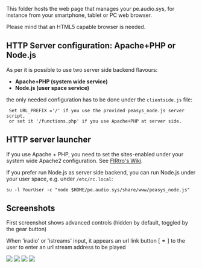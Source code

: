 This folder hosts the web page that manages your pe.audio.sys, for instance from your smartphone, tablet or PC web browser. 

Please mind that an HTML5 capable browser is needed. 

## HTTP Server configuration: Apache+PHP or Node.js

As per it is possible to use two server side backend flavours:

- **Apache+PHP (system wide service)**
- **Node.js (user space service)**

the only needed configuration has to be done under the `clientside.js` file:

     Set URL_PREFIX ='/' if you use the provided peasys_node.js server script,
     or set it '/functions.php' if you use Apache+PHP at server side.

## HTTP server launcher

If you use Apache + PHP, you need to set the sites-enabled under your system wide Apache2 configuration. See [FIRtro's Wiki](https://github.com/AudioHumLab/FIRtro/wiki/04a-Instalación-de-Linux-y-paquetes-de-SW#6-página-web-de-control-remoto-opcional-pero-recomendable).

If you prefer run Node.js as server side backend, you can run Node.js under your user space, e.g. under `/etc/rc.local`:

    su -l YourUser -c "node $HOME/pe.audio.sys/share/www/peasys_node.js"


## Screenshots
First screenshot shows advanced controls (hidden by default, toggled by the gear button)

When 'iradio' or 'istreams' input, it appears an url link button [ &#9901; ] to the user to enter an url stream address to be played

![](https://github.com/Rsantct/pe.audio.sys/blob/master/pe.audio.sys/share/www/images/control%20web%20v1.1a.jpg)
![](https://github.com/Rsantct/pe.audio.sys/blob/master/pe.audio.sys/share/www/images/control%20web%20v1.1b.jpg)
![](https://github.com/Rsantct/pe.audio.sys/blob/master/pe.audio.sys/share/www/images/control%20web%20v1.1c.jpg)
![](https://github.com/Rsantct/pe.audio.sys/blob/master/pe.audio.sys/share/www/images/control%20web%20v1.1d.jpg)

